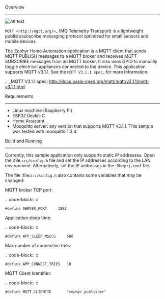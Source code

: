 Overview
********
![Alt text](https://github.com/walidbadar/Home-Automation-using-Zephyr-RTOS/blob/main/Home-Automation.png)

`MQTT <http://mqtt.org/>`_ (MQ Telemetry Transport) is a lightweight
publish/subscribe messaging protocol optimized for small sensors and
mobile devices.

The Zephyr Home Automation application is a MQTT client 
that sends MQTT PUBLISH messages to a MQTT broker and 
receives MQTT SUBSCRIBE messages from an MQTT broker. 
It also uses GPIO to manually toggle electrical appliances
connected to the device. This application supports MQTT v3.1.1.
See the `MQTT V3.1.1 spec`_ for more information.

.. _MQTT V3.1.1 spec: http://docs.oasis-open.org/mqtt/mqtt/v3.1.1/mqtt-v3.1.1.html

Requirements
************

- Linux machine (Raspberry Pi)
- ESP32 Devkit-C
- Home Assistant
- Mosquitto server: any version that supports MQTT v3.1.1. This sample
  was tested with mosquitto 1.3.4.

Build and Running
*****************

Currently, this sample application only supports static IP addresses.
Open the :file:`src/config.h` file and set the IP addresses according
to the LAN environment.
Alternatively, set the IP addresses in the :file:`prj.conf` file.

The file :file:`src/config.h` also contains some variables that may be changed:

MQTT broker TCP port:

.. code-block:: c

	#define SERVER_PORT		1883

Application sleep time:

.. code-block:: c

	#define APP_SLEEP_MSECS		500

Max number of connection tries:

.. code-block:: c

	#define APP_CONNECT_TRIES	10

MQTT Client Identifier:

.. code-block:: c

	#define MQTT_CLIENTID		"zephyr_publisher"
